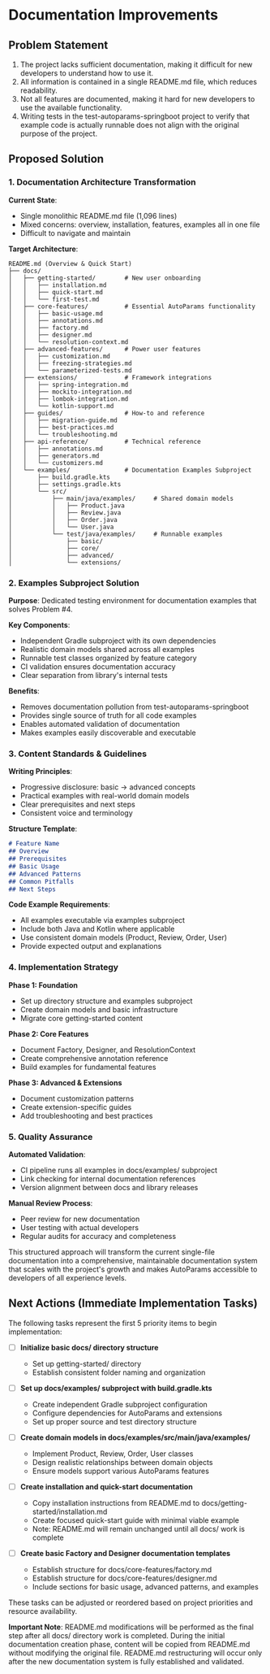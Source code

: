 # Documentation Improvements

## Problem Statement
1. The project lacks sufficient documentation, making it difficult for new developers to understand how to use it.
2. All information is contained in a single README.md file, which reduces readability.
3. Not all features are documented, making it hard for new developers to use the available functionality.
4. Writing tests in the test-autoparams-springboot project to verify that example code is actually runnable does not align with the original purpose of the project.

## Proposed Solution

### 1. Documentation Architecture Transformation

**Current State**:
- Single monolithic README.md file (1,096 lines)
- Mixed concerns: overview, installation, features, examples all in one file
- Difficult to navigate and maintain

**Target Architecture**:
```
README.md (Overview & Quick Start)
├── docs/
│   ├── getting-started/        # New user onboarding
│   │   ├── installation.md
│   │   ├── quick-start.md
│   │   └── first-test.md
│   ├── core-features/          # Essential AutoParams functionality
│   │   ├── basic-usage.md
│   │   ├── annotations.md
│   │   ├── factory.md
│   │   ├── designer.md
│   │   └── resolution-context.md
│   ├── advanced-features/      # Power user features
│   │   ├── customization.md
│   │   ├── freezing-strategies.md
│   │   └── parameterized-tests.md
│   ├── extensions/             # Framework integrations
│   │   ├── spring-integration.md
│   │   ├── mockito-integration.md
│   │   ├── lombok-integration.md
│   │   └── kotlin-support.md
│   ├── guides/                 # How-to and reference
│   │   ├── migration-guide.md
│   │   ├── best-practices.md
│   │   └── troubleshooting.md
│   ├── api-reference/          # Technical reference
│   │   ├── annotations.md
│   │   ├── generators.md
│   │   └── customizers.md
│   └── examples/               # Documentation Examples Subproject
│       ├── build.gradle.kts
│       ├── settings.gradle.kts
│       └── src/
│           ├── main/java/examples/     # Shared domain models
│           │   ├── Product.java
│           │   ├── Review.java
│           │   ├── Order.java
│           │   └── User.java
│           └── test/java/examples/     # Runnable examples
│               ├── basic/
│               ├── core/
│               ├── advanced/
│               └── extensions/
```

### 2. Examples Subproject Solution

**Purpose**: Dedicated testing environment for documentation examples that solves Problem #4.

**Key Components**:
- Independent Gradle subproject with its own dependencies
- Realistic domain models shared across all examples
- Runnable test classes organized by feature category
- CI validation ensures documentation accuracy
- Clear separation from library's internal tests

**Benefits**:
- Removes documentation pollution from test-autoparams-springboot
- Provides single source of truth for all code examples
- Enables automated validation of documentation
- Makes examples easily discoverable and executable

### 3. Content Standards & Guidelines

**Writing Principles**:
- Progressive disclosure: basic → advanced concepts
- Practical examples with real-world domain models
- Clear prerequisites and next steps
- Consistent voice and terminology

**Structure Template**:
```markdown
# Feature Name
## Overview
## Prerequisites
## Basic Usage
## Advanced Patterns
## Common Pitfalls
## Next Steps
```

**Code Example Requirements**:
- All examples executable via examples subproject
- Include both Java and Kotlin where applicable
- Use consistent domain models (Product, Review, Order, User)
- Provide expected output and explanations

### 4. Implementation Strategy

**Phase 1: Foundation**
- Set up directory structure and examples subproject
- Create domain models and basic infrastructure
- Migrate core getting-started content

**Phase 2: Core Features**
- Document Factory, Designer, and ResolutionContext
- Create comprehensive annotation reference
- Build examples for fundamental features

**Phase 3: Advanced & Extensions**
- Document customization patterns
- Create extension-specific guides
- Add troubleshooting and best practices

### 5. Quality Assurance

**Automated Validation**:
- CI pipeline runs all examples in docs/examples/ subproject
- Link checking for internal documentation references
- Version alignment between docs and library releases

**Manual Review Process**:
- Peer review for new documentation
- User testing with actual developers
- Regular audits for accuracy and completeness

This structured approach will transform the current single-file documentation into a comprehensive, maintainable documentation system that scales with the project's growth and makes AutoParams accessible to developers of all experience levels.

## Next Actions (Immediate Implementation Tasks)

The following tasks represent the first 5 priority items to begin implementation:

- [ ] **Initialize basic docs/ directory structure**
  - Set up getting-started/ directory
  - Establish consistent folder naming and organization

- [ ] **Set up docs/examples/ subproject with build.gradle.kts**
  - Create independent Gradle subproject configuration
  - Configure dependencies for AutoParams and extensions
  - Set up proper source and test directory structure

- [ ] **Create domain models in docs/examples/src/main/java/examples/**
  - Implement Product, Review, Order, User classes
  - Design realistic relationships between domain objects
  - Ensure models support various AutoParams features

- [ ] **Create installation and quick-start documentation**
  - Copy installation instructions from README.md to docs/getting-started/installation.md
  - Create focused quick-start guide with minimal viable example
  - Note: README.md will remain unchanged until all docs/ work is complete

- [ ] **Create basic Factory and Designer documentation templates**
  - Establish structure for docs/core-features/factory.md
  - Establish structure for docs/core-features/designer.md
  - Include sections for basic usage, advanced patterns, and examples

These tasks can be adjusted or reordered based on project priorities and resource availability.

**Important Note**: README.md modifications will be performed as the final step after all docs/ directory work is completed. During the initial documentation creation phase, content will be copied from README.md without modifying the original file. README.md restructuring will occur only after the new documentation system is fully established and validated.
